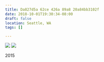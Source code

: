 ```yaml
---
title: Da827d5a 62ce 426a 89a8 20a84bb3102f
date: 2018-10-01T19:30:34-08:00
draft: false
location: Seattle, WA
tags: []

---
```




![](https://d17enza3bfujl8.cloudfront.net/DSCF0146_01.jpg)
![](https://d17enza3bfujl8.cloudfront.net/DSCF0136_01.jpg)

2015


